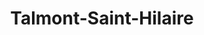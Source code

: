---
title: Talmont-Saint-Hilaire
url: /talmont-saint-hilaire/
latitude: 46.466
longitude: -1.617
---